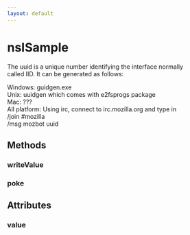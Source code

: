 ```yaml
---
layout: default
---
```


# nsISample #
  
The uuid is a unique number identifying the interface normally  
called IID. It can be generated as follows:  
  
Windows: guidgen.exe  
Unix: uuidgen which comes with e2fsprogs package  
Mac: ???  
All platform: Using irc, connect to irc.mozilla.org and type in  
			/join #mozilla  
			/msg mozbot uuid  
  
  

## Methods ##

### writeValue ###

### poke ###

## Attributes ##

### value ###
